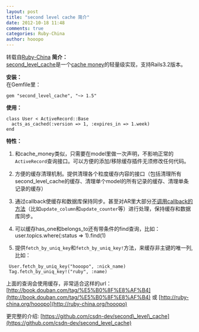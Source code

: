 ```yaml
---
layout: post
title: "second level cache 简介"
date: 2012-10-18 11:48
comments: true
categories: Ruby-China
author: hooopo
---
```

转载自[Ruby-China](http://ruby-china.org/topics/5535)
**简介：**\
[second\_level\_cache](https://github.com/csdn-dev/second_level_cache)是一个[cache
money](https://github.com/nkallen/cache-money)的轻量级实现，支持Rails3.2版本。

**安装：**\
 在Gemfile里：

    gem "second_level_cache", "~> 1.5"

**使用：**

    class User < ActiveRecord::Base
      acts_as_cached(:version => 1, :expires_in => 1.week)
    end

**特性：**

1.  和cache\_money类似，只需要在model里做一次声明，不影响正常的`ActiveRecord`查询接口。可以方便的添加/移除缓存插件无须修改任何代码。

2.  方便的缓存清理机制。提供清理各个粒度缓存内容的接口（包括清理所有second\_level\_cache的缓存、清理单个model的所有记录的缓存、清理单条记录的缓存）

3.  通过callback使缓存和数据库保持同步。甚至对AR里大部分[不调用callback的方法](http://huacnlee.com/blog/active-model-callback-call-with-methods/)（比如`update_column`和`update_counter`等）进行处理，保持缓存和数据库同步。

4.  可以缓存has\_one和belongs\_to还有带条件的find查询，比如：user.topics.where(:status
    =\> 1).find(1)

5.  提供`fetch_by_uniq_key`和`fetch_by_uniq_key!`方法，来缓存非主键的唯一列,比如：

<!-- -->

     User.fetch_by_uniq_key("hooopo", :nick_name)
     Tag.fetch_by_uniq_key!("ruby", :name)

上面的查询会使用缓存，非常适合这样的url：[http://book.douban.com/tag/%E5%B0%8F%E8%AF%B4](http://book.douban.com/tag/%E5%B0%8F%E8%AF%B4)
或 [http://ruby-china.org/hooopo](http://ruby-china.org/hooopo)

更完整的介绍:
[https://github.com/csdn-dev/second\_level\_cache](https://github.com/csdn-dev/second_level_cache)
